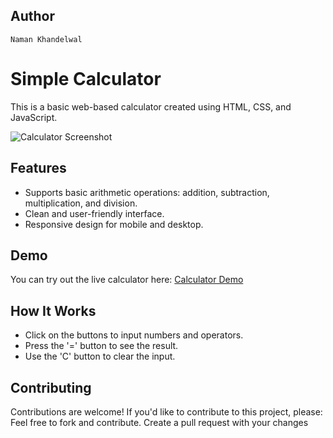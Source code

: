 ## Author

`Naman Khandelwal`

# Simple Calculator

This is a basic web-based calculator created using HTML, CSS, and JavaScript.

![Calculator Screenshot](https://github.com/namankoolwal/CodeSoft/assets/104143943/5f50217c-4bc6-4e64-a70b-0eb768ffeadf)

## Features

- Supports basic arithmetic operations: addition, subtraction, multiplication, and division.
- Clean and user-friendly interface.
- Responsive design for mobile and desktop.

## Demo

You can try out the live calculator here: [Calculator Demo](https://calculator-nk.vercel.app/)


## How It Works

- Click on the buttons to input numbers and operators.
- Press the '=' button to see the result.
- Use the 'C' button to clear the input.


## Contributing

Contributions are welcome! If you'd like to contribute to this project, please:
Feel free to fork and contribute. Create a pull request with your changes
